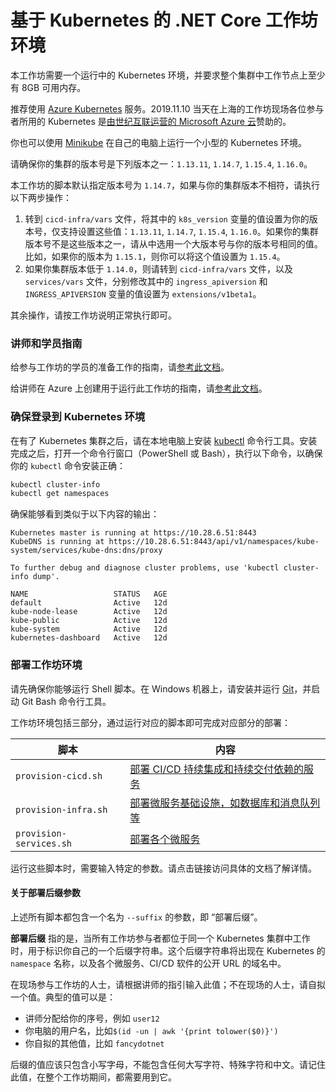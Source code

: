 
# 基于 Kubernetes 的 .NET Core 工作坊环境

本工作坊需要一个运行中的 Kubernetes 环境，并要求整个集群中工作节点上至少有 8GB 可用内存。

推荐使用 [Azure Kubernetes](https://azure.microsoft.com/zh-cn/services/kubernetes-service/) 服务。2019.11.10 当天在上海的工作坊现场各位参与者所用的 Kubernetes 是[由世纪互联运营的 Microsoft Azure 云](https://www.azure.cn/home/features/kubernetes-service)赞助的。

你也可以使用 [Minikube](https://minikube.sigs.k8s.io/) 在自己的电脑上运行一个小型的 Kubernetes 环境。

请确保你的集群的版本号是下列版本之一：`1.13.11`, `1.14.7`, `1.15.4`, `1.16.0`。

本工作坊的脚本默认指定版本号为 `1.14.7`，如果与你的集群版本不相符，请执行以下两步操作：

1. 转到 `cicd-infra/vars` 文件，将其中的 `k8s_version` 变量的值设置为你的版本号，仅支持设置这些值：`1.13.11`, `1.14.7`, `1.15.4`, `1.16.0`。如果你的集群版本号不是这些版本之一，请从中选用一个大版本号与你的版本号相同的值。比如，如果你的版本为 `1.15.1`，则你可以将这个值设置为 `1.15.4`。
2. 如果你集群版本低于 `1.14.0`，则请转到 `cicd-infra/vars` 文件，以及 `services/vars` 文件，分别修改其中的 `ingress_apiversion` 和 `INGRESS_APIVERSION` 变量的值设置为 `extensions/v1beta1`。

其余操作，请按工作坊说明正常执行即可。

### 讲师和学员指南

给参与工作坊的学员的准备工作的指南，请[参考此文档](https://github.com/netconf-cn2019-workshop/dev-services/blob/master/attendees/GETTING-READY.md)。

给讲师在 Azure 上创建用于运行此工作坊的指南，请[参考此文档](https://github.com/netconf-cn2019-workshop/dev-services/blob/master/azure/INSTALLATION.md)。

  

### 确保登录到 Kubernetes 环境

在有了 Kubernetes 集群之后，请在本地电脑上安装 [kubectl](https://kubernetes.io/docs/tasks/tools/install-kubectl/) 命令行工具。安装完成之后，打开一个命令行窗口（PowerShell 或 Bash），执行以下命令，以确保你的 `kubectl` 命令安装正确：

```sh
kubectl cluster-info
kubectl get namespaces
```

确保能够看到类似于以下内容的输出：

```
Kubernetes master is running at https://10.28.6.51:8443
KubeDNS is running at https://10.28.6.51:8443/api/v1/namespaces/kube-system/services/kube-dns:dns/proxy

To further debug and diagnose cluster problems, use 'kubectl cluster-info dump'.

NAME                   STATUS   AGE
default                Active   12d
kube-node-lease        Active   12d
kube-public            Active   12d
kube-system            Active   12d
kubernetes-dashboard   Active   12d
```

### 部署工作坊环境

请先确保你能够运行 Shell 脚本。在 Windows 机器上，请安装并运行 [Git](http://git-scm.com)，并启动 Git Bash 命令行工具。

工作坊环境包括三部分，通过运行对应的脚本即可完成对应部分的部署：

| 脚本 |  内容  |
|----|----|
| `provision-cicd.sh` | [部署 CI/CD 持续集成和持续交付依赖的服务](https://github.com/netconf-cn2019-workshop/dev-services/blob/master/CICD-DEPLOYMENT.md) |
| `provision-infra.sh` | [部署微服务基础设施，如数据库和消息队列等](https://github.com/netconf-cn2019-workshop/dev-services/blob/master/SERVICE-DEPLOYMENT.md) |
| `provision-services.sh` | [部署各个微服务](https://github.com/netconf-cn2019-workshop/dev-services/blob/master/SERVICE-DEPLOYMENT.md) |

运行这些脚本时，需要输入特定的参数。请点击链接访问具体的文档了解详情。

#### 关于部署后缀参数

上述所有脚本都包含一个名为 `--suffix` 的参数，即 “部署后缀”。

**部署后缀** 指的是，当所有工作坊参与者都位于同一个 Kubernetes 集群中工作时，用于标识你自己的一个后缀字符串。这个后缀字符串将出现在 Kubernetes 的 `namespace` 名称，以及各个微服务、CI/CD 软件的公开 URL 的域名中。

在现场参与工作坊的人士，请根据讲师的指引输入此值；不在现场的人士，请自拟一个值。典型的值可以是：
* 讲师分配给你的序号，例如 `user12`
* 你电脑的用户名，比如`$(id -un | awk '{print tolower($0)}')`
* 你自拟的其他值，比如 `fancydotnet`

后缀的值应该只包含小写字母，不能包含任何大写字符、特殊字符和中文。请记住此值，在整个工作坊期间，都需要用到它。